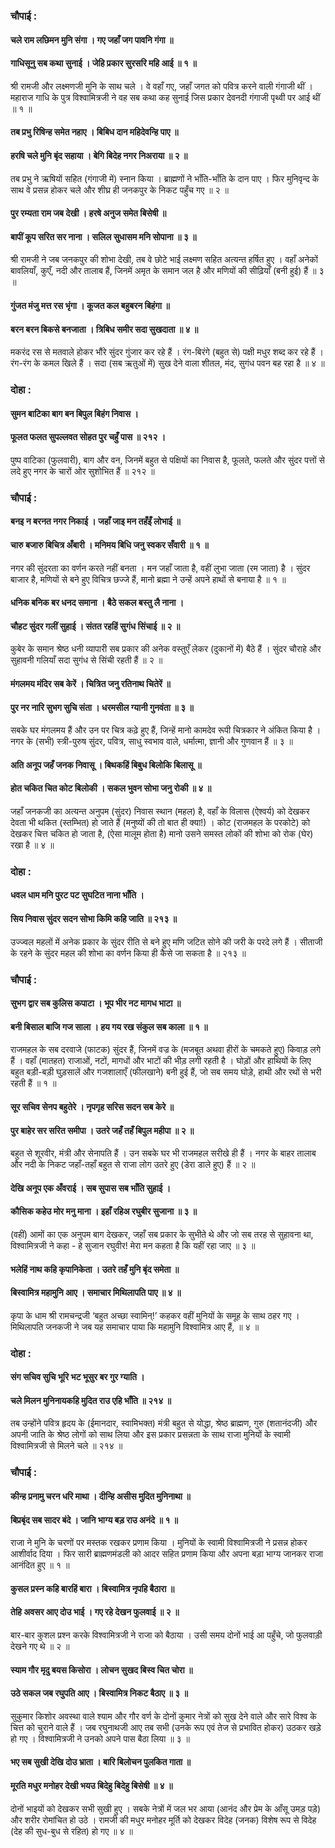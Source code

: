 ### चौपाई :

#### चले राम लछिमन मुनि संगा । गए जहाँ जग पावनि गंगा ॥
#### गाधिसूनु सब कथा सुनाई । जेहि प्रकार सुरसरि महि आई ॥ १ ॥

श्री रामजी और लक्ष्मणजी मुनि के साथ चले । वे वहाँ गए, जहाँ जगत को पवित्र करने वाली गंगाजी थीं । महाराज गाधि के पुत्र विश्वामित्रजी ने वह सब कथा कह सुनाई जिस प्रकार देवनदी गंगाजी पृथ्वी पर आई थीं ॥ १ ॥

#### तब प्रभु रिषिन्ह समेत नहाए । बिबिध दान महिदेवन्हि पाए ॥
#### हरषि चले मुनि बृंद सहाया । बेगि बिदेह नगर निअराया ॥ २ ॥

तब प्रभु ने ऋषियों सहित (गंगाजी में) स्नान किया । ब्राह्मणों ने भाँति-भाँति के दान पाए । फिर मुनिवृन्द के साथ वे प्रसन्न होकर चले और शीघ्र ही जनकपुर के निकट पहुँच गए ॥ २ ॥

#### पुर रम्यता राम जब देखी । हरषे अनुज समेत बिसेषी ॥
#### बापीं कूप सरित सर नाना । सलिल सुधासम मनि सोपाना ॥ ३ ॥

श्री रामजी ने जब जनकपुर की शोभा देखी, तब वे छोटे भाई लक्ष्मण सहित अत्यन्त हर्षित हुए । वहाँ अनेकों बावलियाँ, कुएँ, नदी और तालाब हैं, जिनमें अमृत के समान जल है और मणियों की सीढ़ियाँ (बनी हुई) हैं ॥ ३ ॥

#### गुंजत मंजु मत्त रस भृंगा । कूजत कल बहुबरन बिहंगा ॥
#### बरन बरन बिकसे बनजाता । त्रिबिध समीर सदा सुखदाता ॥ ४ ॥

मकरंद रस से मतवाले होकर भौंरे सुंदर गुंजार कर रहे हैं । रंग-बिरंगे (बहुत से) पक्षी मधुर शब्द कर रहे हैं । रंग-रंग के कमल खिले हैं । सदा (सब ऋतुओं में) सुख देने वाला शीतल, मंद, सुगंध पवन बह रहा है ॥ ४ ॥

### दोहा :

#### सुमन बाटिका बाग बन बिपुल बिहंग निवास ।
#### फूलत फलत सुपल्लवत सोहत पुर चहुँ पास ॥ २१२ ।

पुष्प वाटिका (फुलवारी), बाग और वन, जिनमें बहुत से पक्षियों का निवास है, फूलते, फलते और सुंदर पत्तों से लदे हुए नगर के चारों ओर सुशोभित हैं ॥ २१२ ॥

### चौपाई :

#### बनइ न बरनत नगर निकाई । जहाँ जाइ मन तहँइँ लोभाई ॥
#### चारु बजारु बिचित्र अँबारी । मनिमय बिधि जनु स्वकर सँवारी ॥ १ ॥

नगर की सुंदरता का वर्णन करते नहीं बनता । मन जहाँ जाता है, वहीं लुभा जाता (रम जाता) है । सुंदर बाजार है, मणियों से बने हुए विचित्र छज्जे हैं, मानो ब्रह्मा ने उन्हें अपने हाथों से बनाया है ॥ १ ॥

#### धनिक बनिक बर धनद समाना । बैठे सकल बस्तु लै नाना ।
#### चौहट सुंदर गलीं सुहाई । संतत रहहिं सुगंध सिंचाई ॥ २ ॥

कुबेर के समान श्रेष्ठ धनी व्यापारी सब प्रकार की अनेक वस्तुएँ लेकर (दुकानों में) बैठे हैं । सुंदर चौराहे और सुहावनी गलियाँ सदा सुगंध से सिंची रहती हैं ॥ २ ॥

#### मंगलमय मंदिर सब केरें । चित्रित जनु रतिनाथ चितेरें ॥
#### पुर नर नारि सुभग सुचि संता । धरमसील ग्यानी गुनवंता ॥ ३ ॥

सबके घर मंगलमय हैं और उन पर चित्र कढ़े हुए हैं, जिन्हें मानो कामदेव रूपी चित्रकार ने अंकित किया है । नगर के (सभी) स्त्री-पुरुष सुंदर, पवित्र, साधु स्वभाव वाले, धर्मात्मा, ज्ञानी और गुणवान हैं ॥ ३ ॥

#### अति अनूप जहँ जनक निवासू । बिथकहिं बिबुध बिलोकि बिलासू ॥
#### होत चकित चित कोट बिलोकी । सकल भुवन सोभा जनु रोकी ॥ ४ ॥

जहाँ जनकजी का अत्यन्त अनुपम (सुंदर) निवास स्थान (महल) है, वहाँ के विलास (ऐश्वर्य) को देखकर देवता भी थकित (स्तम्भित) हो जाते हैं (मनुष्यों की तो बात ही क्या!) । कोट (राजमहल के परकोटे) को देखकर चित्त चकित हो जाता है, (ऐसा मालूम होता है) मानो उसने समस्त लोकों की शोभा को रोक (घेर) रखा है ॥ ४ ॥

### दोहा :

#### धवल धाम मनि पुरट पट सुघटित नाना भाँति ।
#### सिय निवास सुंदर सदन सोभा किमि कहि जाति ॥ २१३ ॥

उज्ज्वल महलों में अनेक प्रकार के सुंदर रीति से बने हुए मणि जटित सोने की जरी के परदे लगे हैं । सीताजी के रहने के सुंदर महल की शोभा का वर्णन किया ही कैसे जा सकता है ॥ २१३ ॥

### चौपाई :

#### सुभग द्वार सब कुलिस कपाटा । भूप भीर नट मागध भाटा ॥
#### बनी बिसाल बाजि गज साला । हय गय रख संकुल सब काला ॥ १ ॥

राजमहल के सब दरवाजे (फाटक) सुंदर हैं, जिनमें वज्र के (मजबूत अथवा हीरों के चमकते हुए) किवाड़ लगे हैं । वहाँ (मातहत) राजाओं, नटों, मागधों और भाटों की भीड़ लगी रहती है । घोड़ों और हाथियों के लिए बहुत बड़ी-बड़ी घुड़सालें और गजशालाएँ (फीलखाने) बनी हुई हैं, जो सब समय घोड़े, हाथी और रथों से भरी रहती हैं ॥ १ ॥

#### सूर सचिव सेनप बहुतेरे । नृपगृह सरिस सदन सब केरे ॥
#### पुर बाहेर सर सरित समीपा । उतरे जहँ तहँ बिपुल महीपा ॥ २ ॥

बहुत से शूरवीर, मंत्री और सेनापति हैं । उन सबके घर भी राजमहल सरीखे ही हैं । नगर के बाहर तालाब और नदी के निकट जहाँ-तहाँ बहुत से राजा लोग उतरे हुए (डेरा डाले हुए) हैं ॥ २ ॥

#### देखि अनूप एक अँवराई । सब सुपास सब भाँति सुहाई ।
#### कौसिक कहेउ मोर मनु माना । इहाँ रहिअ रघुबीर सुजाना ॥ ३ ॥

(वहीं) आमों का एक अनुपम बाग देखकर, जहाँ सब प्रकार के सुभीते थे और जो सब तरह से सुहावना था, विश्वामित्रजी ने कहा - हे सुजान रघुवीर! मेरा मन कहता है कि यहीं रहा जाए ॥ ३ ॥

#### भलेहिं नाथ कहि कृपानिकेता । उतरे तहँ मुनि बृंद समेता ॥
#### बिस्वामित्र महामुनि आए । समाचार मिथिलापति पाए ॥ ४ ॥

कृपा के धाम श्री रामचन्द्रजी ‘बहुत अच्छा स्वामिन्!’ कहकर वहीं मुनियों के समूह के साथ ठहर गए । मिथिलापति जनकजी ने जब यह समाचार पाया कि महामुनि विश्वामित्र आए हैं, ॥ ४ ॥

### दोहा :

#### संग सचिव सुचि भूरि भट भूसुर बर गुर ग्याति ।
#### चले मिलन मुनिनायकहि मुदित राउ एहि भाँति ॥ २१४ ॥

तब उन्होंने पवित्र हृदय के (ईमानदार, स्वामिभक्त) मंत्री बहुत से योद्धा, श्रेष्ठ ब्राह्मण, गुरु (शतानंदजी) और अपनी जाति के श्रेष्ठ लोगों को साथ लिया और इस प्रकार प्रसन्नता के साथ राजा मुनियों के स्वामी विश्वामित्रजी से मिलने चले ॥ २१४ ॥

### चौपाई :

#### कीन्ह प्रनामु चरन धरि माथा । दीन्हि असीस मुदित मुनिनाथा ॥
#### बिप्रबृंद सब सादर बंदे । जानि भाग्य बड़ राउ अनंदे ॥ १ ॥

राजा ने मुनि के चरणों पर मस्तक रखकर प्रणाम किया । मुनियों के स्वामी विश्वामित्रजी ने प्रसन्न होकर आशीर्वाद दिया । फिर सारी ब्राह्मणमंडली को आदर सहित प्रणाम किया और अपना बड़ा भाग्य जानकर राजा आनंदित हुए ॥ १ ॥

#### कुसल प्रस्न कहि बारहिं बारा । बिस्वामित्र नृपहि बैठारा ॥
#### तेहि अवसर आए दोउ भाई । गए रहे देखन फुलवाई ॥ २ ॥

बार-बार कुशल प्रश्न करके विश्वामित्रजी ने राजा को बैठाया । उसी समय दोनों भाई आ पहुँचे, जो फुलवाड़ी देखने गए थे ॥ २ ॥

#### स्याम गौर मृदु बयस किसोरा । लोचन सुखद बिस्व चित चोरा ॥
#### उठे सकल जब रघुपति आए । बिस्वामित्र निकट बैठाए ॥ ३ ॥

सुकुमार किशोर अवस्था वाले श्याम और गौर वर्ण के दोनों कुमार नेत्रों को सुख देने वाले और सारे विश्व के चित्त को चुराने वाले हैं । जब रघुनाथजी आए तब सभी (उनके रूप एवं तेज से प्रभावित होकर) उठकर खड़े हो गए । विश्वामित्रजी ने उनको अपने पास बैठा लिया ॥ ३ ॥

#### भए सब सुखी देखि दोउ भ्राता । बारि बिलोचन पुलकित गाता ॥
#### मूरति मधुर मनोहर देखी भयउ बिदेहु बिदेहु बिसेषी ॥ ४ ॥

दोनों भाइयों को देखकर सभी सुखी हुए । सबके नेत्रों में जल भर आया (आनंद और प्रेम के आँसू उमड़ पड़े) और शरीर रोमांचित हो उठे । रामजी की मधुर मनोहर मूर्ति को देखकर विदेह (जनक) विशेष रूप से विदेह (देह की सुध-बुध से रहित) हो गए ॥ ४ ॥